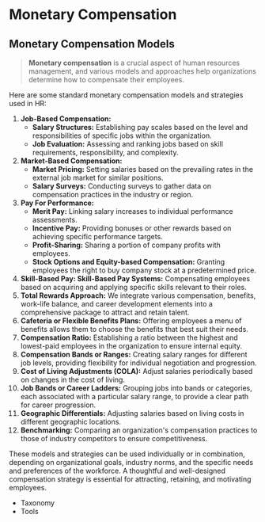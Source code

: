 # Monetary Compensation

## Monetary Compensation Models

> **Monetary compensation** is a crucial aspect of human resources management, and various models and approaches help organizations determine how to compensate their employees.
> 

Here are some standard monetary compensation models and strategies used in HR:

1. **Job-Based Compensation:**
    - **Salary Structures:** Establishing pay scales based on the level and responsibilities of specific jobs within the organization.
    - **Job Evaluation:** Assessing and ranking jobs based on skill requirements, responsibility, and complexity.
2. **Market-Based Compensation:**
    - **Market Pricing:** Setting salaries based on the prevailing rates in the external job market for similar positions.
    - **Salary Surveys:** Conducting surveys to gather data on compensation practices in the industry or region.
3. **Pay For Performance:**
    - **Merit Pay:** Linking salary increases to individual performance assessments.
    - **Incentive Pay:** Providing bonuses or other rewards based on achieving specific performance targets.
    - **Profit-Sharing:** Sharing a portion of company profits with employees.
    - **Stock Options and Equity-based Compensation:** Granting employees the right to buy company stock at a predetermined price.
4. **Skill-Based Pay: Skill-Based Pay Systems:** Compensating employees based on acquiring and applying specific skills relevant to their roles.
5. **Total Rewards Approach:** We integrate various compensation, benefits, work-life balance, and career development elements into a comprehensive package to attract and retain talent.
6. **Cafeteria or Flexible Benefits Plans:** Offering employees a menu of benefits allows them to choose the benefits that best suit their needs.
7. **Compensation Ratio:** Establishing a ratio between the highest and lowest-paid employees in the organization to ensure internal equity.
8. **Compensation Bands or Ranges:** Creating salary ranges for different job levels, providing flexibility for individual negotiation and progression.
9. **Cost of Living Adjustments (COLA):** Adjust salaries periodically based on changes in the cost of living.
10. **Job Bands or Career Ladders:** Grouping jobs into bands or categories, each associated with a particular salary range, to provide a clear path for career progression.
11. **Geographic Differentials:** Adjusting salaries based on living costs in different geographic locations.
12. **Benchmarking:** Comparing an organization's compensation practices to those of industry competitors to ensure competitiveness.

These models and strategies can be used individually or in combination, depending on organizational goals, industry norms, and the specific needs and preferences of the workforce. A thoughtful and well-designed compensation strategy is essential for attracting, retaining, and motivating employees.

- Taxonomy
- Tools